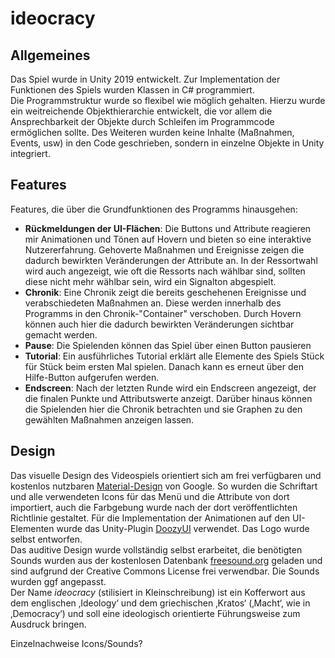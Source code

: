 # ideocracy <br>
<h2>Allgemeines</h2>
Das Spiel wurde in Unity 2019 entwickelt. Zur Implementation der Funktionen des Spiels wurden Klassen in C# programmiert. <br>
Die Programmstruktur wurde so flexibel wie möglich gehalten. Hierzu wurde ein weitreichende Objekthierarchie entwickelt, die vor allem die Ansprechbarkeit der Objekte durch Schleifen im Programmcode ermöglichen sollte. Des Weiteren wurden keine Inhalte (Maßnahmen, Events, usw) in den Code geschrieben, sondern in einzelne Objekte in Unity integriert.
<h2>Features</h2>
Features, die über die Grundfunktionen des Programms hinausgehen:
<ul>
<li><b>Rückmeldungen der UI-Flächen</b>: Die Buttons und Attribute reagieren mir Animationen und Tönen auf Hovern und bieten so eine interaktive Nutzererfahrung. Gehoverte Maßnahmen und Ereignisse zeigen die dadurch bewirkten Veränderungen der Attribute an. In der Ressortwahl wird auch angezeigt, wie oft die Ressorts nach wählbar sind, sollten diese nicht mehr wählbar sein, wird ein Signalton abgespielt.</li>
<li><b>Chronik</b>: Eine Chronik zeigt die bereits geschehenen Ereignisse und verabschiedeten Maßnahmen an. Diese werden innerhalb des Programms in den Chronik-"Container" verschoben. Durch Hovern können auch hier die dadurch bewirkten Veränderungen sichtbar gemacht werden.</li>
<li><b>Pause</b>: Die Spielenden können das Spiel über einen Button pausieren</li>
<li><b>Tutorial</b>: Ein ausführliches Tutorial erklärt alle Elemente des Spiels Stück für Stück beim ersten Mal spielen. Danach kann es erneut über den Hilfe-Button aufgerufen werden.</li>
<li><b>Endscreen</b>: Nach der letzten Runde wird ein Endscreen angezeigt, der die finalen Punkte und Attributswerte anzeigt. Darüber hinaus können die Spielenden hier die Chronik betrachten und sie Graphen zu den gewählten Maßnahmen anzeigen lassen.</li>
</ul>
<h2>Design</h2>
Das visuelle Design des Videospiels orientiert sich am frei verfügbaren und kostenlos nutzbaren <a href="https://www.material.io">Material-Design</a> von Google. So wurden die Schriftart und alle verwendeten Icons für das Menü und die Attribute von dort importiert, auch die Farbgebung wurde nach der dort veröffentlichten Richtlinie gestaltet. Für die Implementation der Animationen auf den UI-Elementen wurde das Unity-Plugin <a href="https://assetstore.unity.com/packages/tools/gui/doozyui-complete-ui-management-system-138361">DoozyUI</a> verwendet. Das Logo wurde selbst entworfen.<br>
Das auditive Design wurde vollständig selbst erarbeitet, die benötigten Sounds wurden aus der kostenlosen Datenbank <a href="https://www.freesound.org">freesound.org</a> geladen und sind aufgrund der Creative Commons License frei verwendbar. Die Sounds wurden ggf angepasst.<br>
Der Name <i>ideocracy</i> (stilisiert in Kleinschreibung) ist ein Kofferwort aus dem englischen ‚Ideology‘ und dem griechischen ‚Kratos‘ (‚Macht‘, wie in ‚Democracy‘) und soll eine ideologisch orientierte Führungsweise zum Ausdruck bringen.<br>

Einzelnachweise Icons/Sounds?
